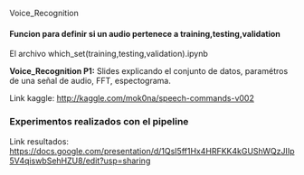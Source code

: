 Voice_Recognition

#### Funcion para definir si un audio pertenece a training,testing,validation 
El archivo which_set(training,testing,validation).ipynb 

**Voice_Recognition  P1:** Slides explicando el conjunto de datos, paramétros de una señal de audio, FFT, espectograma.

Link kaggle: http://kaggle.com/mok0na/speech-commands-v002

### Experimentos realizados con el pipeline 

Link resultados: https://docs.google.com/presentation/d/1QsI5ff1Hx4HRFKK4kGUShWQzJIIp5V4qiswbSehHZU8/edit?usp=sharing





